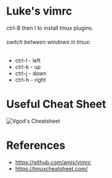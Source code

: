 # Luke's vimrc
 
ctrl-B then I to install tmux plugins. 

###### switch between windows in tmux:
- ctrl-l - left
- ctrl-k - up
- ctrl-j - down
- ctrl-h - right

# Useful Cheat Sheet
![Vgod's Cheatsheet](https://camo.githubusercontent.com/acdb969ba588498a1886b26cbbdd47527030135d/687474703a2f2f70656f706c652e637361696c2e6d69742e6564752f76676f642f76696d2f76696d2d63686561742d73686565742d656e2e706e67)

# References
- https://github.com/amix/vimrc
- https://tmuxcheatsheet.com/
